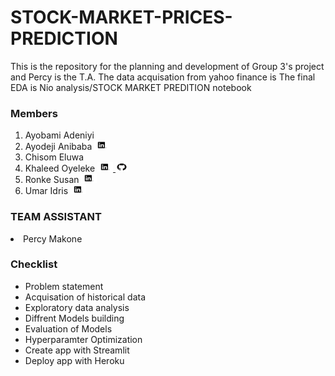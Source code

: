 # STOCK-MARKET-PRICES-PREDICTION
This is the repository for the planning and development of Group 3's project and Percy is the T.A.
The data acquisation from yahoo finance is 
The final EDA is Nio analysis/STOCK MARKET PREDITION notebook

### Members
<ol>
<li>
    Ayobami Adeniyi
</li>

<li>
    Ayodeji Anibaba	
    <a href="http://linkedin.com/in/anibaba-ayodeji-93b000173">
    <img src="Images/logo1.png" alt="" width="25" height="15">
    </a>
</li>

 <li>
    Chisom Eluwa 
 </li>

<li>
Khaleed Oyeleke
<a href="https://www.linkedin.com/in/khaleed-oyeleke-27b182195/">
<img src="Images/logo1.png" alt="" width="25" height="15">
</a>

<a href="https://github.com/khal33d-hub">
<img src="Images/logo2.png" alt="" width="20" height="15">
</a>
</li>

<li>
Ronke Susan
    <a href="https://www.linkedin.com/in/ronke-akinmosin">
    <img src="Images/logo1.png" alt="" width="25" height="15">
    </a>
</li>

<li>
Umar Idris
    <a href="https://www.linkedin.com/in/umar-idris-2a306790">
    <img src="Images/logo1.png" alt="" width="25" height="15">
    </a>
</li>  
</ol>

### TEAM ASSISTANT
<li> Percy Makone </li>


### Checklist
<ul>
<li>Problem statement</li>
<li>Acquisation of historical data </li>
<li>Exploratory data analysis </li>
<li>Diffrent Models building</li>
<li>Evaluation of Models </li>
<li>Hyperparamter Optimization</li>
<li>Create app with Streamlit</li>
<li>Deploy app with Heroku
 </li>
</ul>
